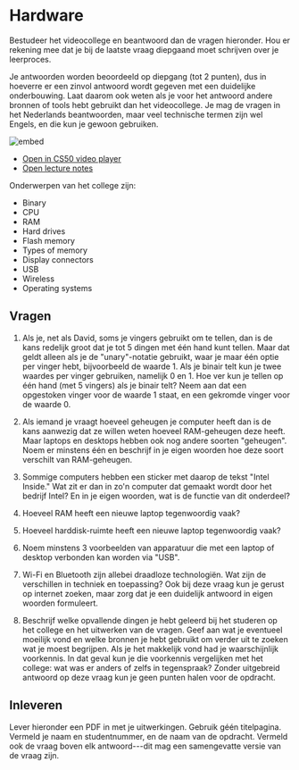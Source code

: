 # Hardware

Bestudeer het videocollege en beantwoord dan de vragen hieronder. Hou er rekening mee dat je bij de laatste vraag diepgaand moet schrijven over je leerproces.

Je antwoorden worden beoordeeld op diepgang (tot 2 punten), dus in hoeverre er een zinvol antwoord wordt gegeven met een duidelijke onderbouwing. Laat daarom ook weten als je voor het antwoord andere bronnen of tools hebt gebruikt dan het videocollege. Je mag de vragen in het Nederlands beantwoorden, maar veel technische termen zijn wel Engels, en die kun je gewoon gebruiken.

![embed](https://www.youtube.com/embed/6mbFO0ZLMW8)

- [Open in CS50 video player](https://video.cs50.io/6mbFO0ZLMW8?screen=WRB6P2vMAao)
- [Open lecture notes](https://cs50.harvard.edu/ap/2021/curriculum/technology/notes/hardware/)

Onderwerpen van het college zijn:

- Binary
- CPU
- RAM
- Hard drives
- Flash memory
- Types of memory
- Display connectors
- USB
- Wireless
- Operating systems

## Vragen

1. Als je, net als David, soms je vingers gebruikt om te tellen, dan is de kans redelijk groot dat je tot 5 dingen met één hand kunt tellen. Maar dat geldt alleen als je de "unary"-notatie gebruikt, waar je maar één optie per vinger hebt, bijvoorbeeld de waarde 1. Als je binair telt kun je twee waardes per vinger gebruiken, namelijk 0 en 1. Hoe ver kun je tellen op één hand (met 5 vingers) als je binair telt? Neem aan dat een opgestoken vinger voor de waarde 1 staat, en een gekromde vinger voor de waarde 0.

2. Als iemand je vraagt hoeveel geheugen je computer heeft dan is de kans aanwezig dat ze willen weten hoeveel RAM-geheugen deze heeft. Maar laptops en desktops hebben ook nog andere soorten "geheugen". Noem er minstens één en beschrijf in je eigen woorden hoe deze soort verschilt van RAM-geheugen.

3. Sommige computers hebben een sticker met daarop de tekst "Intel Inside." Wat zit er dan in zo'n computer dat gemaakt wordt door het bedrijf Intel? En in je eigen woorden, wat is de functie van dit onderdeel?

4. Hoeveel RAM heeft een nieuwe laptop tegenwoordig vaak?

5. Hoeveel harddisk-ruimte heeft een nieuwe laptop tegenwoordig vaak?

6. Noem minstens 3 voorbeelden van apparatuur die met een laptop of desktop verbonden kan worden via "USB".

7. Wi-Fi en Bluetooth zijn allebei draadloze technologiën. Wat zijn de verschillen in techniek en toepassing? Ook bij deze vraag kun je gerust op internet zoeken, maar zorg dat je een duidelijk antwoord in eigen woorden formuleert.

8. Beschrijf welke opvallende dingen je hebt geleerd bij het studeren op het college en het uitwerken van de vragen. Geef aan wat je eventueel moeilijk vond en welke bronnen je hebt gebruikt om verder uit te zoeken wat je moest begrijpen. Als je het makkelijk vond had je waarschijnlijk voorkennis. In dat geval kun je die voorkennis vergelijken met het college: wat was er anders of zelfs in tegenspraak? Zonder uitgebreid antwoord op deze vraag kun je geen punten halen voor de opdracht.

## Inleveren

Lever hieronder een PDF in met je uitwerkingen. Gebruik géén titelpagina. Vermeld je naam en studentnummer, en de naam van de opdracht. Vermeld ook de vraag boven elk antwoord---dit mag een samengevatte versie van de vraag zijn.
